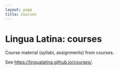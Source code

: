 ```yaml
---
layout: page
title: Courses
---
```


# Lingua Latina: courses

Course material (syllabi, assignments) from courses.


See <https://lingualatina.github.io/courses/>.